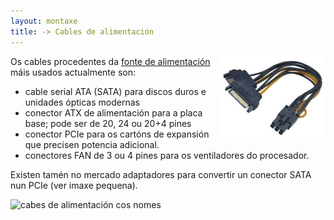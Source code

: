 ```yaml
---
layout: montaxe
title: -> Cables de alimentación
---
```



<img style="float: right;" alt="Cables de alimentación" height="128px"  src="/imaxes/satapcie.jpg">

Os cables procedentes da [fonte de alimentación]({{site.url}}/montaxe/40alimentar) máis usados actualmente son:

* cable serial ATA (SATA) para discos duros e unidades ópticas modernas
* conector ATX de alimentación para a placa base; pode ser de 20, 24 ou 20+4 pines
* conector PCIe para os cartóns de expansión que precisen potencia adicional.
* conectores FAN de 3 ou 4 pines para os ventiladores do procesador.

Existen  tamén no mercado adaptadores para convertir un conector SATA nun PCIe (ver imaxe pequena).


![cabes de alimentación cos nomes]({{site.url}}/imaxes/cablealimentar.gif)
